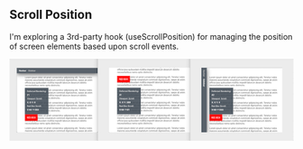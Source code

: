 ## Scroll Position

I'm exploring a 3rd-party hook (useScrollPosition) for managing the position of screen elements based upon scroll events.

![alt](docs/images/splash.png)
